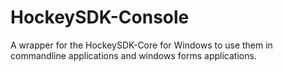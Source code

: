 HockeySDK-Console
=================

A wrapper for the HockeySDK-Core for Windows to use them in commandline applications and windows forms applications.
